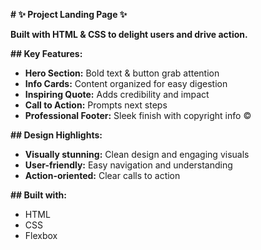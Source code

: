  **# ✨ Project Landing Page ✨**

**Built with HTML & CSS to delight users and drive action.**

**## Key Features:**

* **Hero Section:** Bold text & button grab attention 
* **Info Cards:** Content organized for easy digestion 
* **Inspiring Quote:** Adds credibility and impact 
* **Call to Action:** Prompts next steps 
* **Professional Footer:** Sleek finish with copyright info  ©️

**## Design Highlights:**

* **Visually stunning:** Clean design and engaging visuals 
* **User-friendly:** Easy navigation and understanding 
* **Action-oriented:** Clear calls to action ️

**## Built with:**

* HTML 
* CSS 
* Flexbox 

